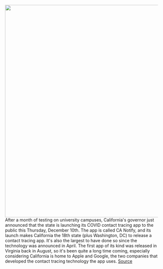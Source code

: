 <img src='https://cdn.vox-cdn.com/thumbor/r3B4NALM1Vb84Q5y8EwUYZaG6Lw=/0x0:2040x1360/1200x800/filters:focal(857x517:1183x843)/cdn.vox-cdn.com/uploads/chorus_image/image/68473380/acastro_200428_1777_coronavirus_0001.0.0.jpg' width='700px' /><br/>
After a month of testing on university campuses, California's governor just announced that the state is launching its COVID contact tracing app to the public this Thursday, December 10th. The app is called CA Notify, and its launch makes California the 18th state (plus Washington, DC) to release a contact tracing app. It's also the largest to have done so since the technology was announced in April. The first app of its kind was released in Virginia back in August, so it's been quite a long time coming, especially considering California is home to Apple and Google, the two companies that developed the contact tracing technology the app uses.
<a href='https://www.theverge.com/2020/12/7/22159842/apple-google-covid-contact-tracing-tech-california'> Source <a/>